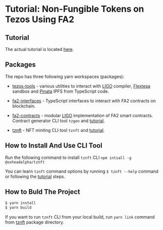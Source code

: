 # Tutorial: Non-Fungible Tokens on Tezos Using FA2

## Tutorial

The actual tutorial is located [here](./packages/tznft/README.md).

## Packages

The repo has three following yarn workspaces (packages):

* [tezos-tools](./packages/tezos-tools/) - various utilities to interact with
  [LIGO](https://ligolang.org/) compiler,
  [Flextesa](https://tezos.gitlab.io/flextesa/) sandbox and
  [Pinata](https://www.pinata.cloud/) IPFS from TypeScript code.

* [fa2-interfaces](./packages/fa2-interfaces/) - TypeScript interfaces to
  interact with FA2 contracts on blockchain.

* [fa2-contracts](./packages/fa2-contracts/) - modular [LIGO](https://ligolang.org/)
  implementation of FA2 smart contracts. Contract generator CLI tool `tzgen` and
  [tutorial](./packages/fa2-contracts/README.md).

* [tznft](./packages/tznft/) - NFT minting CLI tool `tznft` and
  [tutorial](./packages/tznft/README.md).

## How to Install And Use CLI Tool

Run the following command to install `tznft` CLI
`npm intsall -g @oxheadalpha/tznft`

You can learn `tznft` command options by running `$ tznft --help` command or
following the [tutorial](./packages/tznft/README.md) steps.

## How to Buld The Project

```sh
$ yarn install
$ yarn build
```

If you want to run `tznft` CLI from your local build, run `yarn link` command from
[tznft](./packages/tznft/) package directory.
